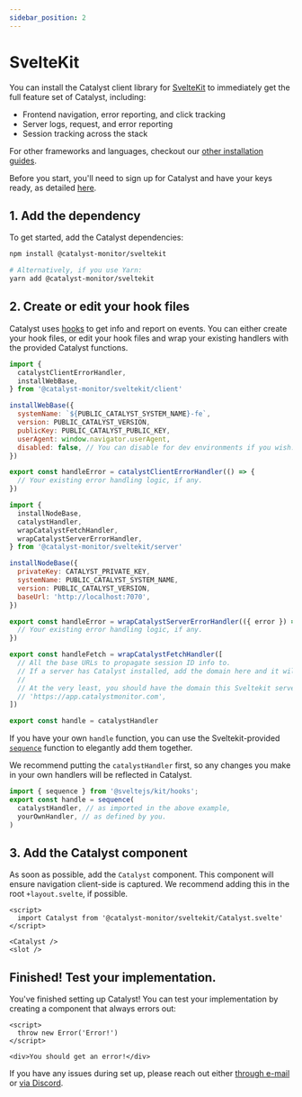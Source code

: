 ```yaml
---
sidebar_position: 2
---
```


# SvelteKit

You can install the Catalyst client library for [SvelteKit](https://kit.svelte.dev/) to immediately get the full feature set of Catalyst, including:
- Frontend navigation, error reporting, and click tracking
- Server logs, request, and error reporting
- Session tracking across the stack

For other frameworks and languages, checkout our [other installation guides](/docs/category/install-catalyst).

Before you start, you'll need to sign up for Catalyst and have your keys ready, as detailed [here](/docs/signup).

## 1. Add the dependency

To get started, add the Catalyst dependencies:

```bash title="Terminal"
npm install @catalyst-monitor/sveltekit

# Alternatively, if you use Yarn:
yarn add @catalyst-monitor/sveltekit
```

## 2. Create or edit your hook files

Catalyst uses [hooks](https://kit.svelte.dev/docs/hooks) to get info and report on events. You can either create your hook files, or edit your hook files and wrap your existing handlers with the provided Catalyst functions.

```javascript title="src/hooks.client.js"
import {
  catalystClientErrorHandler,
  installWebBase,
} from '@catalyst-monitor/sveltekit/client'

installWebBase({
  systemName: `${PUBLIC_CATALYST_SYSTEM_NAME}-fe`,
  version: PUBLIC_CATALYST_VERSION,
  publicKey: PUBLIC_CATALYST_PUBLIC_KEY,
  userAgent: window.navigator.userAgent,
  disabled: false, // You can disable for dev environments if you wish.
})

export const handleError = catalystClientErrorHandler(() => {
  // Your existing error handling logic, if any.
})
```

```javascript title="src/hooks.server.js"
import {
  installNodeBase,
  catalystHandler,
  wrapCatalystFetchHandler,
  wrapCatalystServerErrorHandler,
} from '@catalyst-monitor/sveltekit/server'

installNodeBase({
  privateKey: CATALYST_PRIVATE_KEY,
  systemName: PUBLIC_CATALYST_SYSTEM_NAME,
  version: PUBLIC_CATALYST_VERSION,
  baseUrl: 'http://localhost:7070',
})

export const handleError = wrapCatalystServerErrorHandler(({ error }) => {
  // Your existing error handling logic, if any.
})

export const handleFetch = wrapCatalystFetchHandler([
  // All the base URLs to propagate session ID info to.
  // If a server has Catalyst installed, add the domain here and it will automatically receive the session info!
  //
  // At the very least, you should have the domain this Sveltekit server is hosted at, e.g.
  // 'https://app.catalystmonitor.com',
])

export const handle = catalystHandler
```

If you have your own `handle` function, you can use the Sveltekit-provided [`sequence`](https://kit.svelte.dev/docs/modules#sveltejs-kit-hooks) function to elegantly add them together.

We recommend putting the `catalystHandler` first, so any changes you make in your own handlers will be reflected in Catalyst.

```javascript
import { sequence } from '@sveltejs/kit/hooks';
export const handle = sequence(
  catalystHandler, // as imported in the above example,
  yourOwnHandler, // as defined by you.
)
```

## 3. Add the Catalyst component

As soon as possible, add the `Catalyst` component. This component will ensure navigation client-side is captured. We recommend adding this in the root `+layout.svelte`, if possible.

```svelte title="src/+layout.svelte"
<script>
  import Catalyst from '@catalyst-monitor/sveltekit/Catalyst.svelte'
</script>

<Catalyst />
<slot />
```

## Finished! Test your implementation.

You've finished setting up Catalyst! You can test your implementation by creating a component that always errors out:

```svelte title="+page.svelte"
<script>
  throw new Error('Error!')
</script>

<div>You should get an error!</div>
```

If you have any issues during set up, please reach out either [through e-mail](mailto:bill@privium.xyz) or [via Discord](https://discord.gg/YQZy4SXzmX).
